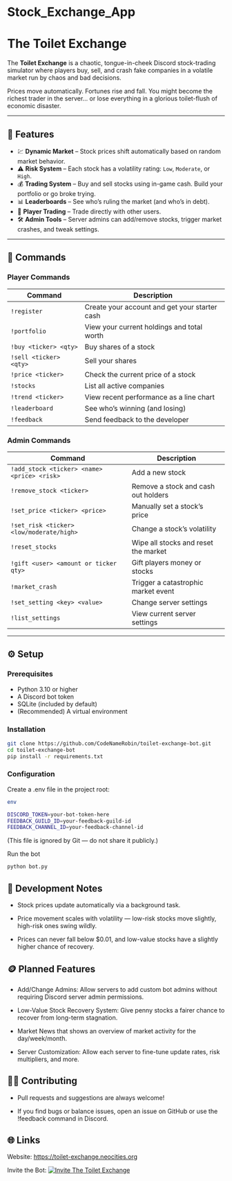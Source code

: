 # Stock_Exchange_App

# The Toilet Exchange

The **Toilet Exchange** is a chaotic, tongue-in-cheek Discord stock-trading simulator where players buy, sell, and crash fake companies in a volatile market run by chaos and bad decisions.

Prices move automatically. Fortunes rise and fall. You might become the richest trader in the server… or lose everything in a glorious toilet-flush of economic disaster.

---

## 🧾 Features

- 💹 **Dynamic Market** – Stock prices shift automatically based on random market behavior.  
- ⚠️ **Risk System** – Each stock has a volatility rating: `Low`, `Moderate`, or `High`.  
- 💰 **Trading System** – Buy and sell stocks using in-game cash. Build your portfolio or go broke trying.  
- 📊 **Leaderboards** – See who’s ruling the market (and who’s in debt).  
- 👥 **Player Trading** – Trade directly with other users.  
- 🛠️ **Admin Tools** – Server admins can add/remove stocks, trigger market crashes, and tweak settings.  

---

## 💬 Commands

### Player Commands
| Command | Description |
|----------|-------------|
| `!register` | Create your account and get your starter cash |
| `!portfolio` | View your current holdings and total worth |
| `!buy <ticker> <qty>` | Buy shares of a stock |
| `!sell <ticker> <qty>` | Sell your shares |
| `!price <ticker>` | Check the current price of a stock |
| `!stocks` | List all active companies |
| `!trend <ticker>` | View recent performance as a line chart |
| `!leaderboard` | See who’s winning (and losing) |
| `!feedback` | Send feedback to the developer |

### Admin Commands
| Command | Description |
|----------|-------------|
| `!add_stock <ticker> <name> <price> <risk>` | Add a new stock |
| `!remove_stock <ticker>` | Remove a stock and cash out holders |
| `!set_price <ticker> <price>` | Manually set a stock’s price |
| `!set_risk <ticker> <low/moderate/high>` | Change a stock’s volatility |
| `!reset_stocks` | Wipe all stocks and reset the market |
| `!gift <user> <amount or ticker qty>` | Gift players money or stocks |
| `!market_crash` | Trigger a catastrophic market event |
| `!set_setting <key> <value>` | Change server settings |
| `!list_settings` | View current server settings |

---

## ⚙️ Setup

### Prerequisites
- Python 3.10 or higher  
- A Discord bot token  
- SQLite (included by default)  
- (Recommended) A virtual environment

### Installation
```bash
git clone https://github.com/CodeNameRobin/toilet-exchange-bot.git
cd toilet-exchange-bot
pip install -r requirements.txt
```

### Configuration
Create a .env file in the project root:
```bash
env

DISCORD_TOKEN=your-bot-token-here
FEEDBACK_GUILD_ID=your-feedback-guild-id
FEEDBACK_CHANNEL_ID=your-feedback-channel-id
```
(This file is ignored by Git — do not share it publicly.)

Run the bot
```bash
python bot.py
```

## 🧠 Development Notes

- Stock prices update automatically via a background task.

- Price movement scales with volatility — low-risk stocks move slightly, high-risk ones swing wildly.

- Prices can never fall below $0.01, and low-value stocks have a slightly higher chance of recovery.

## 🪙 Planned Features

- Add/Change Admins: Allow servers to add custom bot admins without requiring Discord server admin permissions.

- Low-Value Stock Recovery System: Give penny stocks a fairer chance to recover from long-term stagnation.

- Market News that shows an overview of market activity for the day/week/month.

- Server Customization: Allow each server to fine-tune update rates, risk multipliers, and more.

## 🧑‍💻 Contributing

- Pull requests and suggestions are always welcome!

- If you find bugs or balance issues, open an issue on GitHub or use the !feedback command in Discord.


## 🌐 Links

Website: https://toilet-exchange.neocities.org

Invite the Bot:  [![Invite The Toilet Exchange](https://img.shields.io/badge/Invite-The_Toilet_Exchange-5865F2?logo=discord&logoColor=white)](https://discord.com/oauth2/authorize?client_id=1430687583041748994&permissions=311385517136&integration_type=0&scope=bot+applications.commands)
